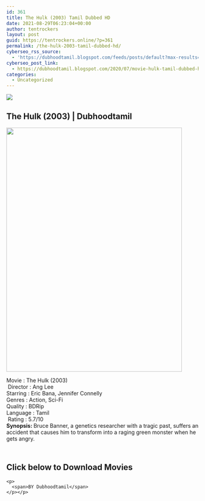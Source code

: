 ```yaml
---
id: 361
title: The Hulk (2003) Tamil Dubbed HD
date: 2021-08-29T06:23:04+00:00
author: tentrockers
layout: post
guid: https://tentrockers.online/?p=361
permalink: /the-hulk-2003-tamil-dubbed-hd/
cyberseo_rss_source:
  - 'https://dubhoodtamil.blogspot.com/feeds/posts/default?max-results=150&start-index=151'
cyberseo_post_link:
  - https://dubhoodtamil.blogspot.com/2020/07/movie-hulk-tamil-dubbed-hd.html
categories:
  - Uncategorized
---
```

<div class="media_block">
  <img src="https://1.bp.blogspot.com/-iLSSdZpA9TA/XwVzLdCnM0I/AAAAAAAAA6o/k4jKZu75hwUZphW2PeTe24Bf2ibZw3RwQCLcBGAsYHQ/s72-c/images%2B%25286%2529.jpeg" class="media_thumbnail" />
</div>

<div dir="ltr" trbidi="on" readability="7.4814814814815">
  <h2>
    <span>The Hulk (2003) | Dubhoodtamil</span>
  </h2>
  
  <div class="separator">
    <a href="https://1.bp.blogspot.com/-iLSSdZpA9TA/XwVzLdCnM0I/AAAAAAAAA6o/k4jKZu75hwUZphW2PeTe24Bf2ibZw3RwQCLcBGAsYHQ/s1600/images%2B%25286%2529.jpeg" imageanchor="1"><img loading="lazy" border="0" data-original-height="653" data-original-width="470" height="640" src="https://1.bp.blogspot.com/-iLSSdZpA9TA/XwVzLdCnM0I/AAAAAAAAA6o/k4jKZu75hwUZphW2PeTe24Bf2ibZw3RwQCLcBGAsYHQ/s640/images%2B%25286%2529.jpeg" width="460" /></a>
  </div>
  
  <p>
    Movie<span> </span>:<span> </span>The Hulk (2003)<br />&nbsp;Director<span> </span>:<span> </span>Ang Lee<br />Starring<span> </span>:<span> </span>Eric Bana, Jennifer Connelly<br />Genres<span> </span>:<span> </span>Action, Sci-Fi<br /><span>Quality</span><span> </span><span>:</span><span> </span><span>BDRip&nbsp;</span><br />Language<span> </span>: Tamil <span> </span><br />&nbsp;Rating<span> </span>:<span> </span>5.7/10<br /><b>Synopsis: </b><span>Bruce Banner, a genetics researcher with a tragic past, suffers an accident that causes him to transform into a raging green monster when he gets angry.</span>
  </p>
  
  <div>
    <h2>
      <b><br /></b><span><b>Click below to Download Movies</b></span>
    </h2>
    
    <p>
      <span>BY Dubhoodtamil</span>
    </p></p>
  </div>
</div>